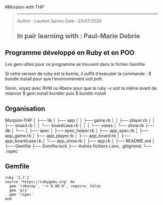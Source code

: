#Morpion with THP

> ----------------------------------------------------
> Author : Laurent Saives
> Date   : 23/07/2020
>
> In pair learning with : Paul-Marie Debrie
> ----------------------------------------------------

 Programme développé en Ruby  et  en  POO
 --------------------------- 
 
 Les gem utiles pour ce programme se trouvent dans le fichier Gemfile
 
 Si votre version de ruby est la bonne, il suffit d'executer la commande :
 $  bundle install
 pour que l'environnement soit prêt.
 
 Sinon, voyez avec RVM ou Rbenv pour que la ruby -v soit la même avant de relancer
  $ gem install bundler
 puis
  $ bundle install
 

## Organisation

Morpion-THP
│
├── lib
│   ├── app
│   │   ├── game.rb
│   │   ├── player.rb
│   │   ├── board.rb
│   │   └── boardcase.rb
│   │
│   └── views
│       └── show.rb
├── db
│   └── 
│
├── spec
│   ├── spec_helper.rb
│   ├── app_spec.rb
│   ├── app_game.rb
│   ├── app_player.rb
│   ├── app_board.rb
│   ├── app_boardcase.rb
│   └── app_show.rb
│
├── app.rb
│
├── README.md
│
├── Gemfile
├── Gemfile.lock
├── Autres fichiers (.env, .gitignore)
└── .rspec



## Gemfile

```
ruby '2.7.1'
source 'https://rubygems.org' do
  gem 'rubocop', '~> 0.88.0', require: false
  gem 'pry'
  gem 'rspec'
end
